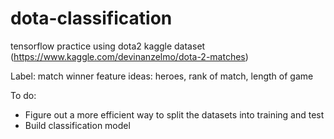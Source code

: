 # dota-classification
tensorflow practice using dota2 kaggle dataset (https://www.kaggle.com/devinanzelmo/dota-2-matches)

Label: match winner
feature ideas: heroes, rank of match, length of game

To do:
  - Figure out a more efficient way to split the datasets into training and test
  - Build classification model
